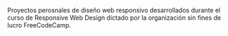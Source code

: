 Proyectos perosnales de diseño web responsivo 
desarrollados durante el curso de Responsive Web
Design dictado por la organización sin fines de lucro 
FreeCodeCamp.
